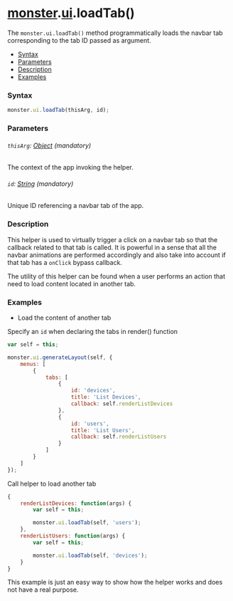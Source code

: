 # [monster][monster].[ui][ui].loadTab()
The `monster.ui.loadTab()` method programmatically loads the navbar tab corresponding to the tab ID passed as argument.

* [Syntax](#syntax)
* [Parameters](#parameters)
* [Description](#description)
* [Examples](#examples)

### Syntax
```javascript
monster.ui.loadTab(thisArg, id);
```

### Parameters

###### `thisArg`: [Object][object_literal] (mandatory)

The context of the app invoking the helper.

###### `id`: [String][string_literal] (mandatory)

Unique ID referencing a navbar tab of the app.

### Description
This helper is used to virtually trigger a click on a navbar tab so that the callback related to that tab is called. It is powerful in a sense that all the navbar animations are performed accordingly and also take into account if that tab has a `onClick` bypass callback.

The utility of this helper can be found when a user performs an action that need to load content located in another tab.

### Examples
* Load the content of another tab

Specify an `id` when declaring the tabs in render() function
```javascript
var self = this;

monster.ui.generateLayout(self, {
    menus: [
        {
            tabs: [
                {
                    id: 'devices',
                    title: 'List Devices',
                    callback: self.renderListDevices
                },
                {
                    id: 'users',
                    title: 'List Users',
                    callback: self.renderListUsers
                }
            ]
        }
    ]
});
```

Call helper to load another tab
```javascript
{
    renderListDevices: function(args) {
        var self = this;

        monster.ui.loadTab(self, 'users');
    },
    renderListUsers: function(args) {
        var self = this;

        monster.ui.loadTab(self, 'devices');
    }
}
```

This example is just an easy way to show how the helper works and does not have a real purpose.

[monster]: ../../monster.md
[ui]: ../ui.md

[string_literal]: https://developer.mozilla.org/en-US/docs/Web/JavaScript/Guide/Values,_variables,_and_literals#String_literals
[object_literal]: https://developer.mozilla.org/en-US/docs/Web/JavaScript/Guide/Values,_variables,_and_literals#Object_literals